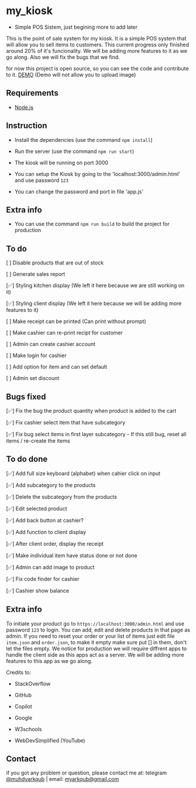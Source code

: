 

# my_kiosk

  

- Simple POS Sistem, just begining more to add later

This is the point of sale system for my kiosk. It is a simple POS system that will allow you to sell items to customers. This current progress only finished around 20% of it's funcionality. We will be adding more features to it as we go along. Also we will fix the bugs that we find.

for now this project is open source, so you can see the code and contribute to it.
[DEMO](https://harmless-horn-cemetery.glitch.me/) (Demo will not allow you to upload image)

  

## Requirements

* [Node.js](https://nodejs.org/)

  

## Instruction

* Install the dependencies (use the command `npm install`)

* Run the server (use the command `npm run start`)

* The kiosk will be running on port 3000

* You can setup the Kiosk by going to the 'localhost:3000/admin.html' and use password `123`

* You can change the password and port in file 'app.js'

  

## Extra info

* You can use the command `npm run build` to build the project for production

  

## To do

[ ] Disable products that are out of stock

[ ] Generate sales report

[✅] Styling kitchen display (We left it here because we are still working on it)

[✅] Styling client display (We left it here because we will be adding more features to it)

[ ] Make receipt can be printed (Can print without prompt)

[ ] Make cashier can re-print recipt for customer

[ ] Admin can create cashier account

[ ] Make login for cashier

[ ] Add option for item and can set default

[ ] Admin set discount


## Bugs fixed

[✅] Fix the bug the product quantity when product is added to the cart

[✅] Fix cashier select item that have subcategory

[✅] Fix bug select items in first layer subcategory
    - If this still bug, reset all items / re-create the items


## To do done

[✅] Add full size keyboard (alphabet) when cahier click on input

[✅] Add subcategory to the products

[✅] Delete the subcategory from the products

[✅] Edit selected product

[✅] Add back button at cashier?

[✅] Add function to client display

[✅] After client order, display the receipt 

[✅] Make individual item have status done or not done

[✅] Admin can add image to product

[✅] Fix code finder for cashier

[✅] Cashier show balance



## Extra info

To initiate your product go to `https://localhost:3000/admin.html` and use password `123` to login. You can add, edit and delete products in that page as admin. If you need to reset your order or your list of items just edit file `item.json` and `order.json`, to make it empty make sure put [] in them, don't let the files empty. We notice for production we will require diffrent apps to handle the client side as this apps act as a server. We will be adding more features to this app as we go along.



Credits to:

* StackOverflow

* GitHub

* Copilot

* Google

* W3schools

* WebDevSimplified (YouTube)

## Contact

if you got any problem or question, please contact me at: telegram [@muhdyarkqub](https://t.me/MuhdYarkqub) | email: myarkqub@gmail.com
